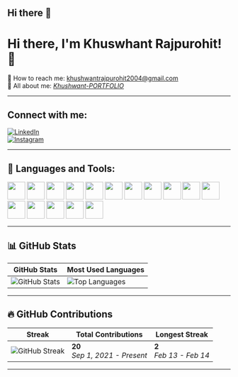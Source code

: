 ## Hi there 👋

# Hi there, I'm Khuswhant Rajpurohit! 👋  

📩 How to reach me: [khushwantrajpurohit2004@gmail.com](mailto:khushwantrajpurohit2004@gmail.com)  
📄 All about me: [_Khushwant-PORTFOLIO_](#)  


---

## Connect with me:  
[![LinkedIn](https://img.shields.io/badge/LinkedIn-0077B5?style=for-the-badge&logo=linkedin&logoColor=white)](https://linkedin.com/in/YOUR_LINKEDIN)  
[![Instagram](https://img.shields.io/badge/Instagram-E4405F?style=for-the-badge&logo=instagram&logoColor=white)](https://instagram.com/YOUR_INSTAGRAM)  

---

## 🔧 Languages and Tools:  
<p align="left">
  <img src="https://cdn.jsdelivr.net/gh/devicons/devicon/icons/c/c-original.svg" width="40" height="40"/>
  <img src="https://cdn.jsdelivr.net/gh/devicons/devicon/icons/cplusplus/cplusplus-original.svg" width="40" height="40"/>
  <img src="https://cdn.jsdelivr.net/gh/devicons/devicon/icons/css3/css3-original.svg" width="40" height="40"/>
  <img src="https://cdn.jsdelivr.net/gh/devicons/devicon/icons/figma/figma-original.svg" width="40" height="40"/>
  <img src="https://cdn.jsdelivr.net/gh/devicons/devicon/icons/git/git-original.svg" width="40" height="40"/>
  <img src="https://cdn.jsdelivr.net/gh/devicons/devicon/icons/html5/html5-original.svg" width="40" height="40"/>
  <img src="https://cdn.jsdelivr.net/gh/devicons/devicon/icons/illustrator/illustrator-line.svg" width="40" height="40"/>
  <img src="https://cdn.jsdelivr.net/gh/devicons/devicon/icons/java/java-original.svg" width="40" height="40"/>
  <img src="https://cdn.jsdelivr.net/gh/devicons/devicon/icons/javascript/javascript-original.svg" width="40" height="40"/>
  <img src="https://cdn.jsdelivr.net/gh/devicons/devicon/icons/mongodb/mongodb-original.svg" width="40" height="40"/>
  <img src="https://cdn.jsdelivr.net/gh/devicons/devicon/icons/mysql/mysql-original.svg" width="40" height="40"/>
  <img src="https://cdn.jsdelivr.net/gh/devicons/devicon/icons/nextjs/nextjs-original.svg" width="40" height="40"/>
  <img src="https://cdn.jsdelivr.net/gh/devicons/devicon/icons/nodejs/nodejs-original.svg" width="40" height="40"/>
  <img src="https://cdn.jsdelivr.net/gh/devicons/devicon/icons/php/php-original.svg" width="40" height="40"/>
  <img src="https://cdn.jsdelivr.net/gh/devicons/devicon/icons/python/python-original.svg" width="40" height="40"/>
  <img src="https://cdn.jsdelivr.net/gh/devicons/devicon/icons/react/react-original.svg" width="40" height="40"/>
</p>

---

## 📊 GitHub Stats  

| GitHub Stats | Most Used Languages |
|-------------|--------------------|
| <img src="https://github-readme-stats.vercel.app/api?username=khushwantrajpurohit&show_icons=true&theme=radical" alt="GitHub Stats"> | <img src="https://github-readme-stats.vercel.app/api/top-langs/?username=khushwantrajpurohit&layout=compact&theme=radical" alt="Top Languages"> |

---

## 🔥 GitHub Contributions  

| Streak | Total Contributions | Longest Streak |
|--------|---------------------|---------------|
| <img src="https://github-readme-streak-stats.herokuapp.com/?user=khushwantrajpurohit&theme=radical" alt="GitHub Streak"> | **20** <br> _Sep 1, 2021 - Present_ | **2** <br> _Feb 13 - Feb 14_ |

---



